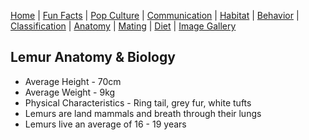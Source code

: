 [Home](/README.md) |
[Fun Facts](/facts.md) |
[Pop Culture](/pop-culture.md) |
[Communication](/communication.md) |
[Habitat](/anatomy.md) |
[Behavior](/behavior.md) |
[Classification](/classification.md) |
[Anatomy](/anatomy.md) |
[Mating](/mating.md) |
[Diet](/diet.md) |
[Image Gallery](/ImageGallery.md)


## Lemur Anatomy & Biology
* Average Height - 70cm
* Average Weight - 9kg
* Physical Characteristics - Ring tail, grey fur, white tufts
* Lemurs are land mammals and breath through their lungs
* Lemurs live an average of 16 - 19 years

